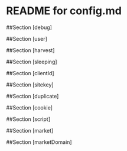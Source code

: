 # README for config.md

##Section [debug]

##Section [user]

##Section [harvest]

##Section [sleeping]

##Section [clientId]

##Section [sitekey]

##Section [duplicate]

##Section [cookie]

##Section [script]

##Section [market]

##Section [marketDomain]
